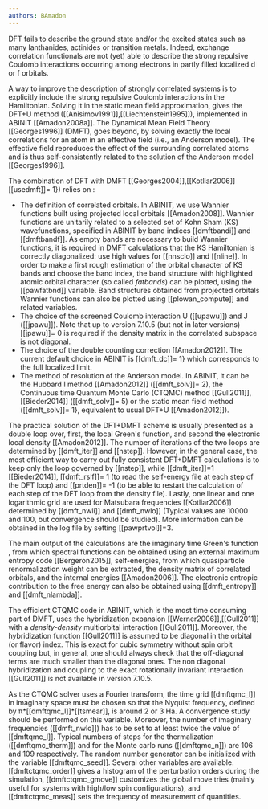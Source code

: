 ```yaml
---
authors: BAmadon
---
```

DFT fails to describe the ground state and/or the excited states such as many
lanthanides, actinides or transition metals. Indeed, exchange correlation
functionals are not (yet) able to describe the strong repulsive Coulomb
interactions occurring among electrons in partly filled localized d or f
orbitals.

A way to improve the description of strongly correlated systems is to
explicitly include the strong repulsive Coulomb interactions in the
Hamiltonian. Solving it in the static mean field approximation, gives the
DFT+U method ([[Anisimov1991]],[[Liechtenstein1995]]), implemented in ABINIT
[[Amadon2008a]]. The Dynamical Mean Field Theory [[Georges1996]] (DMFT), goes
beyond, by solving exactly the local correlations for an atom in an effective
field (i.e., an Anderson model). The effective field reproduces the effect of
the surrounding correlated atoms and is thus self-consistently related to the
solution of the Anderson model [[Georges1996]].

The combination of DFT with DMFT [[Georges2004]],[[Kotliar2006]] [[usedmft]]=
1}) relies on :

* The definition of correlated orbitals. In ABINIT, we use Wannier functions built using projected local orbitals [[Amadon2008]]. Wannier functions are unitarily related to a selected set of Kohn Sham (KS) wavefunctions, specified in ABINIT by band indices [[dmftbandi]] and [[dmftbandf]]. As empty bands are necessary to build Wannier functions, it is required in DMFT calculations that the KS Hamiltonian is correctly diagonalized: use high values for [[nnsclo]] and [[nline]]. In order to make a first rough estimation of the orbital character of KS bands and choose the band index, the band structure with highlighted atomic orbital character (so called _fatbands_) can be plotted, using the [[pawfatbnd]] variable. Band structures obtained from projected orbitals Wannier functions can also be plotted using [[plowan_compute]] and related variables. 
* The choice of the screened Coulomb interaction U ([[upawu]]) and J ([[jpawu]]). Note that up to version 7.10.5 (but not in later versions) [[jpawu]]= 0 is required if the density matrix in the correlated subspace is not diagonal.
* The choice of the double counting correction [[Amadon2012]]. The current default choice in ABINIT is [[dmft_dc]]= 1} which corresponds to the full localized limit.
* The method of resolution of the Anderson model. In ABINIT, it can be the Hubbard I method [[Amadon2012]] ([[dmft_solv]]= 2), the Continuous time Quantum Monte Carlo (CTQMC) method [[Gull2011]],[[Bieder2014]] ([[dmft_solv]]= 5) or the static mean field method ([[dmft_solv]]= 1}, equivalent to usual DFT+U [[Amadon2012]]).

The practical solution of the DFT+DMFT scheme is usually presented as a double
loop over, first, the local Green's function, and second the electronic local
density [[Amadon2012]]. The number of iterations of the two loops are
determined by [[dmft_iter]] and [[nstep]]. However, in the general case, the
most efficient way to carry out fully consistent DFT+DMFT calculations is to
keep only the loop governed by [[nstep]], while [[dmft_iter]]=1
[[Bieder2014]], [[dmft_rslf]]= 1 (to read the self-energy file at each step of
the DFT loop) and [[prtden]]= -1 (to be able to restart the calculation of
each step of the DFT loop from the density file). Lastly, one linear and one
logarithmic grid are used for Matsubara frequencies [[Kotliar2006]] determined
by [[dmft_nwli]] and [[dmft_nwlo]] (Typical values are 10000 and 100, but
convergence should be studied). More information can be obtained in the log
file by setting [[pawprtvol]]=3.

The main output of the calculations are the imaginary time Green's function ,
from which spectral functions can be obtained using an external maximum
entropy code [[Bergeron2015]], self-energies, from which quasiparticle
renormalization weight can be extracted, the density matrix of correlated
orbitals, and the internal energies [[Amadon2006]]. The electronic entropic
contribution to the free energy can also be obtained using [[dmft_entropy]]
and [[dmft_nlambda]].

The efficient CTQMC code in ABINIT, which is the most time consuming part of
DMFT, uses the hybridization expansion [[Werner2006]],[[Gull2011]] with a
_density-density_ multiorbital interaction [[Gull2011]]. Moreover, the
hybridization function [[Gull2011]] is assumed to be diagonal in the orbital
(or flavor) index. This is exact for cubic symmetry without spin orbit
coupling but, in general, one should always check that the off-diagonal terms
are much smaller than the diagonal ones. The non diagonal hybridization and
coupling to the exact rotationally invariant interaction [[Gull2011]] is not
available in version 7.10.5.

As the CTQMC solver uses a Fourier transform, the time grid [[dmftqmc_l]] in
imaginary space must be chosen so that the Nyquist frequency, defined by
π*[[dmftqmc_l]]*[[tsmear]], is around 2 or 3 Ha. A convergence study should be
performed on this variable. Moreover, the number of imaginary frequencies
([[dmft_nwlo]]) has to be set to at least twice the value of [[dmftqmc_l]].
Typical numbers of steps for the thermalization ([[dmftqmc_therm]]) and for
the Monte carlo runs ([[dmftqmc_n]]) are 106 and 109 respectively. The random
number generator can be initialized with the variable [[dmftqmc_seed]].
Several other variables are available. [[dmftctqmc_order]] gives a histogram
of the perturbation orders during the simulation, [[dmftctqmc_gmove]]
customizes the global move tries (mainly useful for systems with high/low spin
configurations), and [[dmftctqmc_meas]] sets the frequency of measurement of
quantities.

